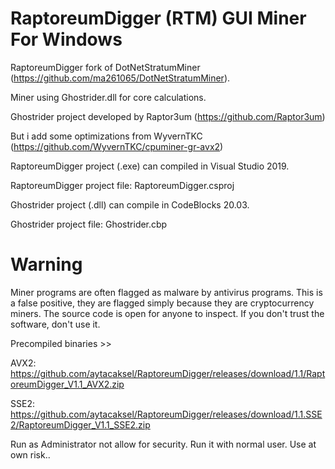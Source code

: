 # RaptoreumDigger (RTM) GUI Miner For Windows

RaptoreumDigger fork of DotNetStratumMiner (https://github.com/ma261065/DotNetStratumMiner).

Miner using Ghostrider.dll for core calculations.

Ghostrider project developed by Raptor3um (https://github.com/Raptor3um)

But i add some optimizations from WyvernTKC (https://github.com/WyvernTKC/cpuminer-gr-avx2)

RaptoreumDigger project (.exe) can compiled in Visual Studio 2019.

RaptoreumDigger project file: RaptoreumDigger.csproj

Ghostrider project (.dll) can compile in CodeBlocks 20.03.

Ghostrider project file: Ghostrider.cbp

# Warning 

Miner programs are often flagged as malware by antivirus programs. This is a false positive, they are flagged simply because they are cryptocurrency miners. The source code is open for anyone to inspect. If you don't trust the software, don't use it.

Precompiled binaries >>

AVX2: https://github.com/aytacaksel/RaptoreumDigger/releases/download/1.1/RaptoreumDigger_V1.1_AVX2.zip

SSE2: https://github.com/aytacaksel/RaptoreumDigger/releases/download/1.1.SSE2/RaptoreumDigger_V1.1_SSE2.zip

Run as Administrator not allow for security. Run it with normal user. Use at own risk..




